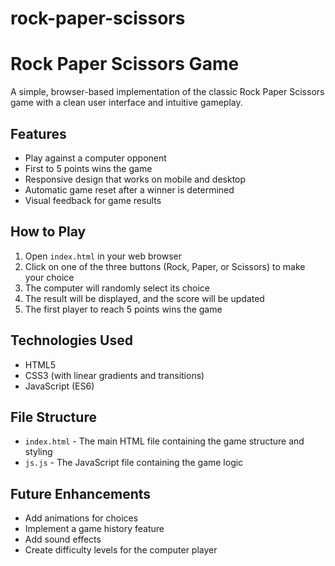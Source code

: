 # rock-paper-scissors
# Rock Paper Scissors Game

A simple, browser-based implementation of the classic Rock Paper Scissors game with a clean user interface and intuitive gameplay.

## Features

- Play against a computer opponent
- First to 5 points wins the game
- Responsive design that works on mobile and desktop
- Automatic game reset after a winner is determined
- Visual feedback for game results

## How to Play

1. Open `index.html` in your web browser
2. Click on one of the three buttons (Rock, Paper, or Scissors) to make your choice
3. The computer will randomly select its choice
4. The result will be displayed, and the score will be updated
5. The first player to reach 5 points wins the game

## Technologies Used

- HTML5
- CSS3 (with linear gradients and transitions)
- JavaScript (ES6)

## File Structure

- `index.html` - The main HTML file containing the game structure and styling
- `js.js` - The JavaScript file containing the game logic

## Future Enhancements

- Add animations for choices
- Implement a game history feature
- Add sound effects
- Create difficulty levels for the computer player